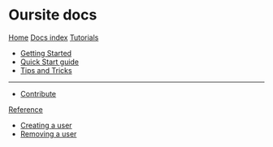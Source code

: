 # Oursite docs

[Home](https://object.net/)
[Docs index](/)
[Tutorials]()

 * [Getting Started](tut_getting_started.md)
 * [Quick Start guide](tut_quick_start_guide.md)
 * [Tips and Tricks](tut_tips_and_tricks.md)
 - - - -
 * [Contribute](tut_contribute.md)


[Reference]()

 * [Creating a user](ref_create.md)
 * [Removing a user](ref_remove.md)
